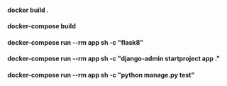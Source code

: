 #### docker build .
#### docker-compose build
#### docker-compose run --rm app sh -c "flask8"
#### docker-compose run --rm app sh -c "django-admin startproject app ."
#### docker-compose run --rm app sh -c "python manage.py test"